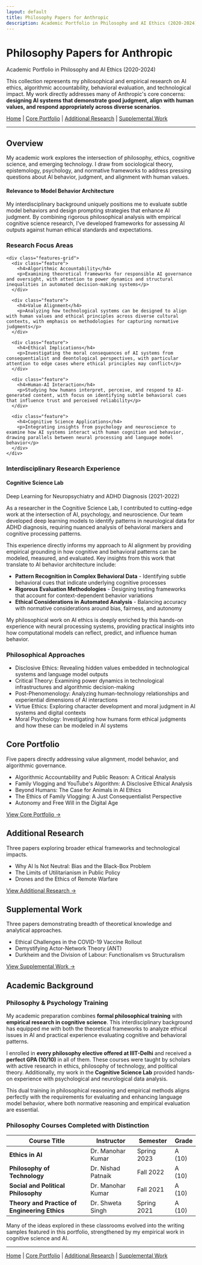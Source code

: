 ```yaml
---
layout: default
title: Philosophy Papers for Anthropic
description: Academic Portfolio in Philosophy and AI Ethics (2020-2024)
---
```


<div class="main-header">
  <h1>Philosophy Papers for Anthropic</h1>
  <p class="subtitle">Academic Portfolio in Philosophy and AI Ethics (2020-2024)</p>
</div>

This collection represents my philosophical and empirical research on AI ethics, algorithmic accountability, behavioral evaluation, and technological impact. My work directly addresses many of Anthropic's core concerns: **designing AI systems that demonstrate good judgment, align with human values, and respond appropriately across diverse scenarios**.

<div class="navigation-links">
  <a href="{{ site.baseurl }}/" class="nav-link active">Home</a> |
  <a href="{{ site.baseurl }}/core-portfolio" class="nav-link">Core Portfolio</a> |
  <a href="{{ site.baseurl }}/additional-research" class="nav-link">Additional Research</a> |
  <a href="{{ site.baseurl }}/supplemental-work" class="nav-link">Supplemental Work</a>
</div>

---

<section class="overview-section">
  <h2 class="section-heading">Overview</h2>
  
  <p class="lead-paragraph">My academic work explores the intersection of philosophy, ethics, cognitive science, and emerging technology. I draw from sociological theory, epistemology, psychology, and normative frameworks to address pressing questions about AI behavior, judgment, and alignment with human values.</p>
  
  <div class="anthropic-relevant">
    <h4>Relevance to Model Behavior Architecture</h4>
    <p>My interdisciplinary background uniquely positions me to evaluate subtle model behaviors and design prompting strategies that enhance AI judgment. By combining rigorous philosophical analysis with empirical cognitive science research, I've developed frameworks for assessing AI outputs against human ethical standards and expectations.</p>
  </div>
  
  <div class="research-focus">
    <h3>Research Focus Areas</h3>
    
    <div class="features-grid">
      <div class="feature">
        <h4>Algorithmic Accountability</h4>
        <p>Examining theoretical frameworks for responsible AI governance and oversight, with attention to power dynamics and structural inequalities in automated decision-making systems</p>
      </div>
      
      <div class="feature">
        <h4>Value Alignment</h4>
        <p>Analyzing how technological systems can be designed to align with human values and ethical principles across diverse cultural contexts, with emphasis on methodologies for capturing normative judgments</p>
      </div>
      
      <div class="feature">
        <h4>Ethical Implications</h4>
        <p>Investigating the moral consequences of AI systems from consequentialist and deontological perspectives, with particular attention to edge cases where ethical principles may conflict</p>
      </div>
      
      <div class="feature">
        <h4>Human-AI Interaction</h4>
        <p>Studying how humans interpret, perceive, and respond to AI-generated content, with focus on identifying subtle behavioral cues that influence trust and perceived reliability</p>
      </div>
      
      <div class="feature">
        <h4>Cognitive Science Applications</h4>
        <p>Integrating insights from psychology and neuroscience to examine how AI systems interact with human cognition and behavior, drawing parallels between neural processing and language model behavior</p>
      </div>
    </div>
  </div>
  
  <div class="interdisciplinary-experience">
    <h3>Interdisciplinary Research Experience</h3>
    <div class="experience-grid">
      <div class="experience-entry">
        <h4>Cognitive Science Lab</h4>
        <p class="experience-subtitle">Deep Learning for Neuropsychiatry and ADHD Diagnosis (2021-2022)</p>
        <p>As a researcher in the Cognitive Science Lab, I contributed to cutting-edge work at the intersection of AI, psychology, and neuroscience. Our team developed deep learning models to identify patterns in neurological data for ADHD diagnosis, requiring nuanced analysis of behavioral markers and cognitive processing patterns.</p>
        <p>This experience directly informs my approach to AI alignment by providing empirical grounding in how cognitive and behavioral patterns can be modeled, measured, and evaluated. Key insights from this work that translate to AI behavior architecture include:</p>
        <ul>
          <li><strong>Pattern Recognition in Complex Behavioral Data</strong> - Identifying subtle behavioral cues that indicate underlying cognitive processes</li>
          <li><strong>Rigorous Evaluation Methodologies</strong> - Designing testing frameworks that account for context-dependent behavior variations</li>
          <li><strong>Ethical Considerations in Automated Analysis</strong> - Balancing accuracy with normative considerations around bias, fairness, and autonomy</li>
        </ul>
        <p>My philosophical work on AI ethics is deeply enriched by this hands-on experience with neural processing systems, providing practical insights into how computational models can reflect, predict, and influence human behavior.</p>
      </div>
    </div>
  </div>
  
  <div class="methodologies">
    <h3>Philosophical Approaches</h3>
    <ul class="approach-list">
      <li><span class="approach-label">Disclosive Ethics:</span> Revealing hidden values embedded in technological systems and language model outputs</li>
      <li><span class="approach-label">Critical Theory:</span> Examining power dynamics in technological infrastructures and algorithmic decision-making</li>
      <li><span class="approach-label">Post-Phenomenology:</span> Analyzing human-technology relationships and experiential dimensions of AI interactions</li>
      <li><span class="approach-label">Virtue Ethics:</span> Exploring character development and moral judgment in AI systems and digital contexts</li>
      <li><span class="approach-label">Moral Psychology:</span> Investigating how humans form ethical judgments and how these can be modeled in AI systems</li>
    </ul>
  </div>
</section>

<div class="category-preview">
  <h2>Core Portfolio</h2>
  <p>Five papers directly addressing value alignment, model behavior, and algorithmic governance.</p>
  <ul class="paper-list">
    <li>Algorithmic Accountability and Public Reason: A Critical Analysis</li>
    <li>Family Vlogging and YouTube's Algorithm: A Disclosive Ethical Analysis</li>
    <li>Beyond Humans: The Case for Animals in AI Ethics</li>
    <li>The Ethics of Family Vlogging: A Just Consequentialist Perspective</li>
    <li>Autonomy and Free Will in the Digital Age</li>
  </ul>
  <a href="{{ site.baseurl }}/core-portfolio" class="section-link">View Core Portfolio →</a>
</div>

<div class="category-preview">
  <h2>Additional Research</h2>
  <p>Three papers exploring broader ethical frameworks and technological impacts.</p>
  <ul class="paper-list">
    <li>Why AI Is Not Neutral: Bias and the Black-Box Problem</li>
    <li>The Limits of Utilitarianism in Public Policy</li>
    <li>Drones and the Ethics of Remote Warfare</li>
  </ul>
  <a href="{{ site.baseurl }}/additional-research" class="section-link">View Additional Research →</a>
</div>

<div class="category-preview">
  <h2>Supplemental Work</h2>
  <p>Three papers demonstrating breadth of theoretical knowledge and analytical approaches.</p>
  <ul class="paper-list">
    <li>Ethical Challenges in the COVID-19 Vaccine Rollout</li>
    <li>Demystifying Actor-Network Theory (ANT)</li>
    <li>Durkheim and the Division of Labour: Functionalism vs Structuralism</li>
  </ul>
  <a href="{{ site.baseurl }}/supplemental-work" class="section-link">View Supplemental Work →</a>
</div>

## Academic Background

<div class="academic-section">
  <h3>Philosophy & Psychology Training</h3>
  <p>My academic preparation combines <strong>formal philosophical training</strong> with <strong>empirical research in cognitive science</strong>. This interdisciplinary background has equipped me with both the theoretical frameworks to analyze ethical issues in AI and practical experience evaluating cognitive and behavioral patterns.</p>
  
  <p>I enrolled in <strong>every philosophy elective offered at IIIT-Delhi</strong> and received a <strong>perfect GPA (10/10)</strong> in all of them. These courses were taught by scholars with active research in ethics, philosophy of technology, and political theory. Additionally, my work in the <strong>Cognitive Science Lab</strong> provided hands-on experience with psychological and neurological data analysis.</p>
  
  <p>This dual training in philosophical reasoning and empirical methods aligns perfectly with the requirements for evaluating and enhancing language model behavior, where both normative reasoning and empirical evaluation are essential.</p>
</div>

<div class="courses-section">
  <h3>Philosophy Courses Completed with Distinction</h3>
  
  <div class="table-responsive">
  <table>
    <thead>
      <tr>
        <th>Course Title</th>
        <th>Instructor</th>
        <th>Semester</th>
        <th>Grade</th>
      </tr>
    </thead>
    <tbody>
      <tr>
        <td><strong>Ethics in AI</strong></td>
        <td>Dr. Manohar Kumar</td>
        <td>Spring 2023</td>
        <td>A (10)</td>
      </tr>
      <tr>
        <td><strong>Philosophy of Technology</strong></td>
        <td>Dr. Nishad Patnaik</td>
        <td>Fall 2022</td>
        <td>A (10)</td>
      </tr>
      <tr>
        <td><strong>Social and Political Philosophy</strong></td>
        <td>Dr. Manohar Kumar</td>
        <td>Fall 2021</td>
        <td>A (10)</td>
      </tr>
      <tr>
        <td><strong>Theory and Practice of Engineering Ethics</strong></td>
        <td>Dr. Shweta Singh</td>
        <td>Spring 2021</td>
        <td>A (10)</td>
      </tr>
    </tbody>
  </table>
  </div>
  
  <p>Many of the ideas explored in these classrooms evolved into the writing samples featured in this portfolio, strengthened by my empirical work in cognitive science and AI.</p>
</div>

---

<div class="navigation-links bottom">
  <a href="{{ site.baseurl }}/" class="nav-link active">Home</a> |
  <a href="{{ site.baseurl }}/core-portfolio" class="nav-link">Core Portfolio</a> |
  <a href="{{ site.baseurl }}/additional-research" class="nav-link">Additional Research</a> |
  <a href="{{ site.baseurl }}/supplemental-work" class="nav-link">Supplemental Work</a>
</div> 